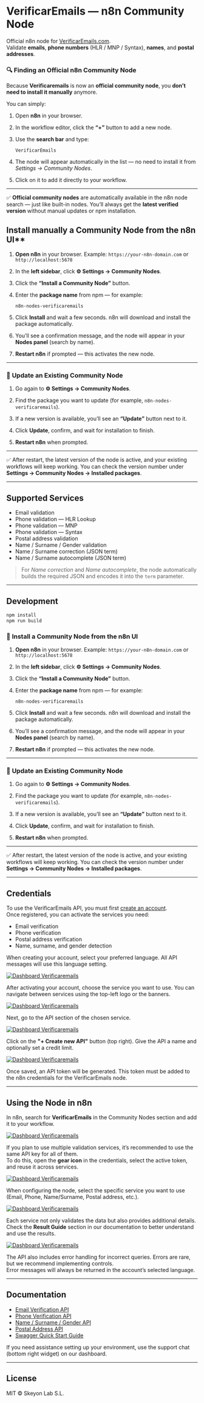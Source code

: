 # VerificarEmails — n8n Community Node

Official n8n node for [VerificarEmails.com](https://www.verificaremails.com/en/).  
Validate **emails**, **phone numbers** (HLR / MNP / Syntax), **names**, and **postal addresses**.

### 🔍 **Finding an Official n8n Community Node**

Because **Verificaremails** is now an **official community node**, you **don’t need to install it manually** anymore.

You can simply:

1. Open **n8n** in your browser.
2. In the workflow editor, click the **“+”** button to add a new node.
3. Use the **search bar** and type:

   ```
   VerificarEmails
   ```
4. The node will appear automatically in the list — no need to install it from *Settings → Community Nodes*.
5. Click on it to add it directly to your workflow.

---

✅ **Official community nodes** are automatically available in the n8n node search — just like built-in nodes.
You’ll always get the **latest verified version** without manual updates or npm installation.


## Install manually a Community Node from the n8n UI**

1. **Open n8n** in your browser.
   Example: `https://your-n8n-domain.com` or `http://localhost:5678`

2. In the **left sidebar**, click **⚙️ Settings → Community Nodes**.

3. Click the **“Install a Community Node”** button.

4. Enter the **package name** from npm — for example:

   ```
   n8n-nodes-verificaremails
   ```

5. Click **Install** and wait a few seconds.
   n8n will download and install the package automatically.

6. You’ll see a confirmation message, and the node will appear in your **Nodes panel** (search by name).

7. **Restart n8n** if prompted — this activates the new node.

---

### 🔄 **Update an Existing Community Node**

1. Go again to **⚙️ Settings → Community Nodes**.

2. Find the package you want to update (for example, `n8n-nodes-verificaremails`).

3. If a new version is available, you’ll see an **“Update”** button next to it.

4. Click **Update**, confirm, and wait for installation to finish.

5. **Restart n8n** when prompted.

---

✅ After restart, the latest version of the node is active, and your existing workflows will keep working.
You can check the version number under **Settings → Community Nodes → Installed packages**.




---

## Supported Services

- Email validation  
- Phone validation — HLR Lookup  
- Phone validation — MNP  
- Phone validation — Syntax  
- Postal address validation  
- Name / Surname / Gender validation  
- Name / Surname correction (JSON term)  
- Name / Surname autocomplete (JSON term)  

> For *Name correction* and *Name autocomplete*, the node automatically builds the required JSON and encodes it into the `term` parameter.

---

## Development

```bash
npm install
npm run build
```

### 🧩 **Install a Community Node from the n8n UI**

1. **Open n8n** in your browser.
   Example: `https://your-n8n-domain.com` or `http://localhost:5678`

2. In the **left sidebar**, click **⚙️ Settings → Community Nodes**.

3. Click the **“Install a Community Node”** button.

4. Enter the **package name** from npm — for example:

   ```
   n8n-nodes-verificaremails
   ```

5. Click **Install** and wait a few seconds.
   n8n will download and install the package automatically.

6. You’ll see a confirmation message, and the node will appear in your **Nodes panel** (search by name).

7. **Restart n8n** if prompted — this activates the new node.

---

### 🔄 **Update an Existing Community Node**

1. Go again to **⚙️ Settings → Community Nodes**.

2. Find the package you want to update (for example, `n8n-nodes-verificaremails`).

3. If a new version is available, you’ll see an **“Update”** button next to it.

4. Click **Update**, confirm, and wait for installation to finish.

5. **Restart n8n** when prompted.

---

✅ After restart, the latest version of the node is active, and your existing workflows will keep working.
You can check the version number under **Settings → Community Nodes → Installed packages**.




---

## Credentials

To use the VerificarEmails API, you must first [create an account](https://dashboard.verificaremails.com/app/public/register).  
Once registered, you can activate the services you need:  
- Email verification  
- Phone verification  
- Postal address verification  
- Name, surname, and gender detection  

When creating your account, select your preferred language. All API messages will use this language setting.

[![Dashboard Verificaremails](https://www.verificaremails.com/docs/assets/Dashboard_paso_1.png)](https://dashboard.verificaremails.com/app/public/register)

After activating your account, choose the service you want to use. You can navigate between services using the top-left logo or the banners.

[![Dashboard Verificaremails](https://www.verificaremails.com/docs/assets/Dashboard_paso_2.png)](https://dashboard.verificaremails.com/)

Next, go to the API section of the chosen service.

[![Dashboard Verificaremails](https://www.verificaremails.com/docs/assets/Dashboard_paso_3.png)](https://dashboard.verificaremails.com/)

Click on the **"+ Create new API"** button (top right). Give the API a name and optionally set a credit limit.

[![Dashboard Verificaremails](https://www.verificaremails.com/docs/assets/Dashboard_paso_4_1.png)](https://dashboard.verificaremails.com/)

Once saved, an API token will be generated. This token must be added to the n8n credentials for the VerificarEmails node.

---

## Using the Node in n8n

In n8n, search for **VerificarEmails** in the Community Nodes section and add it to your workflow.

[![Dashboard Verificaremails](https://www.verificaremails.com/docs/assets/n8n_paso_1.png)](https://dashboard.verificaremails.com/)

If you plan to use multiple validation services, it’s recommended to use the same API key for all of them.  
To do this, open the **gear icon** in the credentials, select the active token, and reuse it across services.

[![Dashboard Verificaremails](https://www.verificaremails.com/docs/assets/n8n_paso_2.png)](https://dashboard.verificaremails.com/)

When configuring the node, select the specific service you want to use (Email, Phone, Name/Surname, Postal address, etc.).

[![Dashboard Verificaremails](https://www.verificaremails.com/docs/assets/n8n_paso_3.png)](https://dashboard.verificaremails.com/)

Each service not only validates the data but also provides additional details. Check the **Result Guide** section in our documentation to better understand and use the results.

[![Dashboard Verificaremails](https://www.verificaremails.com/docs/assets/n8n_paso_4.png)](https://dashboard.verificaremails.com/)

The API also includes error handling for incorrect queries. Errors are rare, but we recommend implementing controls.  
Error messages will always be returned in the account’s selected language.

---

## Documentation

- [Email Verification API](https://www.verificaremails.com/docs/en/)  
- [Phone Verification API](https://www.verificaremails.com/docs/en/index_telefonos.html)  
- [Name / Surname / Gender API](https://www.verificaremails.com/docs/en/index_nombres.html)  
- [Postal Address API](https://www.verificaremails.com/docs/en/index_direcciones.html)  
- [Swagger Quick Start Guide](https://dashboard.verificaremails.com/documentation/index.html?v=8)  

If you need assistance setting up your environment, use the support chat (bottom right widget) on our dashboard.

---

## License

MIT © Skeyon Lab S.L.

